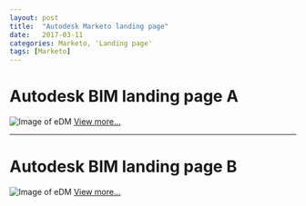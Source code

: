 ```yaml
---
layout: post
title:  "Autodesk Marketo landing page"
date:   2017-03-11
categories: Marketo, 'Landing page'
tags: [Marketo]
---
```


# Autodesk BIM landing page A
![Image of eDM](https://raw.githubusercontent.com/gbjack/gbjack.github.io/master/assets/images/auto1.png)
[View more...](https://goo.gl/9PYkAm)


---


# Autodesk BIM landing page B
![Image of eDM](https://raw.githubusercontent.com/gbjack/gbjack.github.io/master/assets/images/auto2.png)
[View more...](https://goo.gl/jcVFnU)
